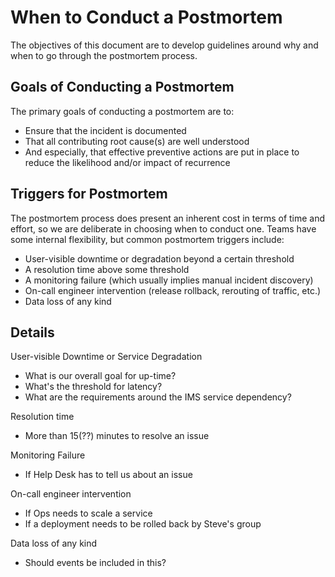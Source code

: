 # When to Conduct a Postmortem

The objectives of this document are to develop guidelines around why and when to go through the postmortem process.

## Goals of Conducting a Postmortem

The primary goals of conducting a postmortem are to:

* Ensure that the incident is documented
* That all contributing root cause(s) are well understood
* And especially, that effective preventive actions are put in place to reduce the likelihood and/or impact of recurrence

## Triggers for Postmortem

The postmortem process does present an inherent cost in terms of time and effort, so we are deliberate in choosing when to conduct one. Teams have some internal flexibility, but common postmortem triggers include:

* User-visible downtime or degradation beyond a certain threshold
* A resolution time above some threshold
* A monitoring failure (which usually implies manual incident discovery)
* On-call engineer intervention (release rollback, rerouting of traffic, etc.)
* Data loss of any kind

## Details

User-visible Downtime or Service Degradation

* What is our overall goal for up-time?
* What's the threshold for latency?
* What are the requirements around the IMS service dependency?

Resolution time

* More than 15(??) minutes to resolve an issue

Monitoring Failure

* If Help Desk has to tell us about an issue

On-call engineer intervention

* If Ops needs to scale a service
* If a deployment needs to be rolled back by Steve's group

Data loss of any kind

* Should events be included in this?
